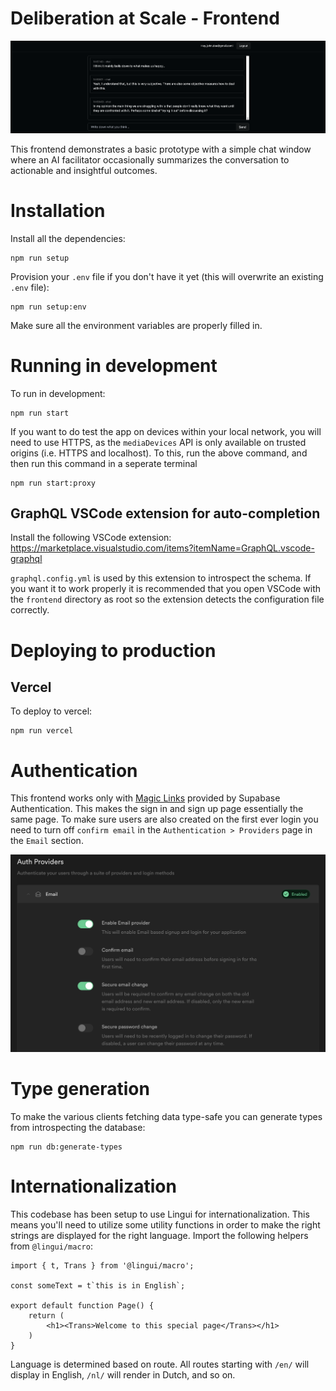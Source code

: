 # Deliberation at Scale - Frontend
![Screenshot overview](./documentation/images/basic-prototype-overview.png)

This frontend demonstrates a basic prototype with a simple chat window where an AI facilitator occasionally summarizes the conversation to actionable and insightful outcomes.

# Installation
Install all the dependencies:
```
npm run setup
```

Provision your `.env` file if you don't have it yet (this will overwrite an existing `.env` file):
```
npm run setup:env
```

Make sure all the environment variables are properly filled in.

# Running in development
To run in development:
```
npm run start
```

If you want to do test the app on devices within your local network, you will
need to use HTTPS, as the `mediaDevices` API is only available on trusted
origins (i.e. HTTPS and localhost). To this, run the above command, and then run
this command in a seperate terminal
```
npm run start:proxy
```

## GraphQL VSCode extension for auto-completion
Install the following VSCode extension: https://marketplace.visualstudio.com/items?itemName=GraphQL.vscode-graphql

`graphql.config.yml` is used by this extension to introspect the schema. If you want it to work properly it is recommended that you open VSCode with the `frontend` directory as root so the extension detects the configuration file correctly.

# Deploying to production

## Vercel
To deploy to vercel:
```
npm run vercel
```

# Authentication
This frontend works only with [Magic Links](https://supabase.com/docs/guides/auth/auth-magic-link) provided by Supabase Authentication. This makes the sign in and sign up page essentially the same page. To make sure users are also created on the first ever login you need to turn off `confirm email` in the `Authentication > Providers` page in the `Email` section.

![Screenshot of disabling confirm email](./documentation/images/confirm-email-off.png)

# Type generation
To make the various clients fetching data type-safe you can generate types from introspecting the database:
```
npm run db:generate-types
```

# Internationalization
This codebase has been setup to use Lingui for internationalization. This means
you'll need to utilize some utility functions in order to make the right strings
are displayed for the right language. Import the following helpers from
`@lingui/macro`:

```tsx
import { t, Trans } from '@lingui/macro';

const someText = t`this is in English`;

export default function Page() {
    return (
        <h1><Trans>Welcome to this special page</Trans></h1>
    )
}
```

Language is determined based on route. All routes starting with `/en/` will
display in English, `/nl/` will render in Dutch, and so on.
